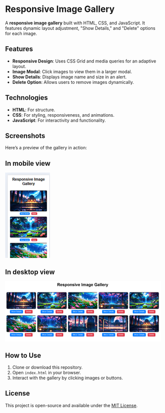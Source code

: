 # Responsive Image Gallery

A **responsive image gallery** built with HTML, CSS, and JavaScript. It features dynamic layout adjustment, "Show Details," and "Delete" options for each image.

## Features
- **Responsive Design**: Uses CSS Grid and media queries for an adaptive layout.
- **Image Modal**: Click images to view them in a larger modal.
- **Show Details**: Displays image name and size in an alert.
- **Delete Option**: Allows users to remove images dynamically.

## Technologies
- **HTML**: For structure.
- **CSS**: For styling, responsiveness, and animations.
- **JavaScript**: For interactivity and functionality.

## Screenshots
Here’s a preview of the gallery in action:
## In mobile view
![Gallery Screenshot](screenshots/ss%20(1).png)
## In desktop view
![Gallery Screenshot](screenshots/ss%20(2).png)


## How to Use
1. Clone or download this repository.
2. Open `index.html` in your browser.
3. Interact with the gallery by clicking images or buttons.

## License
This project is open-source and available under the [MIT License](LICENSE).

